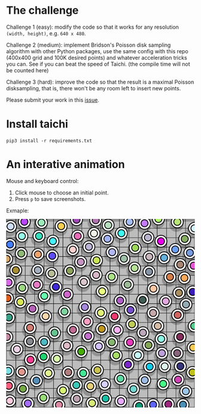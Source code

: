 # The challenge

Challenge 1 (easy): modify the code so that it works for any resolution `(width, height)`, e.g. `640 x 480`.

Challenge 2 (medium): implement Bridson's Poisson disk sampling algorithm with other Python packages, use the same config with this repo (400x400 grid and 100K desired points) and whatever acceleration tricks you can. See if you can beat the speed of Taichi. (the compile time will not be counted here)

Challenge 3 (hard): improve the code so that the result is a maximal Poisson disksampling, that is, there won't be any room left to insert new points.

Please submit your work in this [issue](https://github.com/taichi-dev/poisson-sampling-homework/issues/1).

# Install taichi

```
pip3 install -r requirements.txt  
```

# An interative animation

Mouse and keyboard control:

1. Click mouse to choose an initial point.
2. Press `p` to save screenshots.

Exmaple:

<p align="center">
  <img src="./demo.jpg">
</p>

